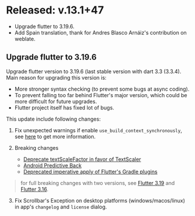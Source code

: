 <!--
Title: Pre-Released or Released: v1.2.3+xx
-->

# Released: v.13.1+47

- Upgrade flutter to 3.19.6.
- Add Spain translation, thank for Andres Blasco Arnáiz's contribution on weblate.

## Upgrade flutter to 3.19.6

Upgrade flutter version to 3.19.6 (last stable version with dart 3.3 (3.3.4). Main reason for upgrading this version is:

- More stronger syntax checking (to prevent some bugs at async coding).
- To prevent falling too far behind Flutter's major version, which could be more difficult for future upgrades.
- Flutter project itself has fixed lot of bugs.

This update include following changes:

1. Fix unexpected warnings if enable `use_build_context_synchronously`, see [here](https://github.com/dart-lang/linter/issues/4753) to get more information.

2. Breaking changes
   - [Deprecate textScaleFactor in favor of TextScaler](https://docs.flutter.dev/release/breaking-changes/deprecate-textscalefactor)
   - [Android Predictive Back](https://docs.flutter.dev/release/breaking-changes/android-predictive-back)
   - [Deprecated imperative apply of Flutter's Gradle plugins](https://docs.flutter.dev/release/breaking-changes/flutter-gradle-plugin-apply)

> for full breaking changes with two versions, see [Flutter 3.19](https://docs.flutter.dev/release/breaking-changes#released-in-flutter-3-19) and [Flutter 3.16](https://docs.flutter.dev/release/breaking-changes#released-in-flutter-3-16).

3. Fix Scrollbar's Exception on desktop platforms (windows/macos/linux) in app's `changelog` and `license` dialog.


